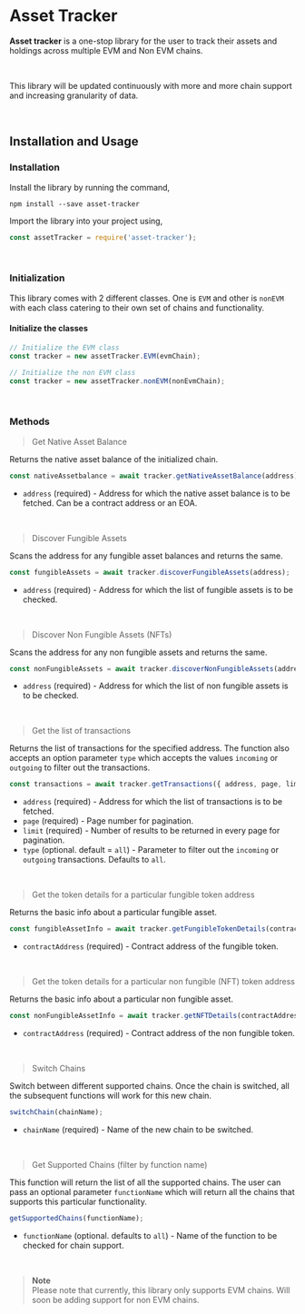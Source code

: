 # **Asset Tracker**


**Asset tracker** is a one-stop library for the user to track their assets and holdings across multiple EVM and Non EVM chains.

<br>

This library will be updated continuously with more and more chain support and increasing granularity of data.

<br>

## **Installation and Usage**


### Installation

Install the library by running the command,

```shell
npm install --save asset-tracker
```

Import the library into your project using,

```js
const assetTracker = require('asset-tracker');
```

<br>

### Initialization

This library comes with 2 different classes.
One is `EVM` and other is `nonEVM` with each class catering to their own set of chains and functionality.

#### Initialize the classes

```js
// Initialize the EVM class
const tracker = new assetTracker.EVM(evmChain);

// Initialize the non EVM class
const tracker = new assetTracker.nonEVM(nonEvmChain);
```

<br>

### Methods

> Get Native Asset Balance

Returns the native asset balance of the initialized chain.

```js
const nativeAssetbalance = await tracker.getNativeAssetBalance(address);
```

* `address` (required) - Address for which the native asset balance is to be fetched. Can be a contract address or an EOA.

<br>

> Discover Fungible Assets

Scans the address for any fungible asset balances and returns the same.

```js
const fungibleAssets = await tracker.discoverFungibleAssets(address);
```

* `address` (required) - Address for which the list of fungible assets is to be checked.

<br>

> Discover Non Fungible Assets (NFTs)

Scans the address for any non fungible assets and returns the same.

```js
const nonFungibleAssets = await tracker.discoverNonFungibleAssets(address);
```

* `address` (required) - Address for which the list of non fungible assets is to be checked.

<br>

> Get the list of transactions

Returns the list of transactions for the specified address. The function also accepts an option parameter `type` which accepts the values `incoming` or `outgoing` to filter out the transactions.

```js
const transactions = await tracker.getTransactions({ address, page, limit, type });
```

* `address` (required) - Address for which the list of transactions is to be fetched.
* `page` (required) - Page number for pagination.
* `limit` (required) - Number of results to be returned in every page for pagination.
* `type` (optional. default = `all`) - Parameter to filter out the `incoming` or `outgoing` transactions. Defaults to `all`.

<br>

> Get the token details for a particular fungible token address

Returns the basic info about a particular fungible asset.

```js
const fungibleAssetInfo = await tracker.getFungibleTokenDetails(contractAddress);
```

* `contractAddress` (required) - Contract address of the fungible token.

<br>

> Get the token details for a particular non fungible (NFT) token address

Returns the basic info about a particular non fungible asset.

```js
const nonFungibleAssetInfo = await tracker.getNFTDetails(contractAddress);
```

* `contractAddress` (required) - Contract address of the non fungible token.

<br>

> Switch Chains

Switch between different supported chains. Once the chain is switched, all the subsequent functions will work for this new chain.

```js
switchChain(chainName);
```

* `chainName` (required) - Name of the new chain to be switched.

<br>

> Get Supported Chains (filter by function name)

This function will return the list of all the supported chains. The user can pass an optional parameter `functionName` which will return all the chains that supports this particular functionality.

```js
getSupportedChains(functionName);
```

* `functionName` (optional. defaults to `all`) - Name of the function to be checked for chain support.

<br>

> **Note** <br />
> Please note that currently, this library only supports EVM chains. Will soon be adding support for non EVM chains.
